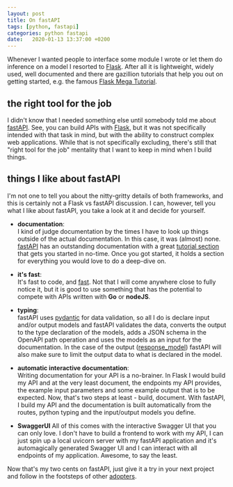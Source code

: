 ```yaml
---
layout: post
title: On fastAPI
tags: [python, fastapi]
categories: python fastapi
date:   2020-01-13 13:37:00 +0200
---
```

Whenever I wanted people to interface some module I wrote or let them do inference on a model I resorted to [Flask](https://github.com/pallets/flask). After all it is lightweight, widely used, well documented and there are gazillion tutorials that help you out on getting started, e.g. the famous [Flask Mega Tutorial](https://blog.miguelgrinberg.com/post/the-flask-mega-tutorial-part-i-hello-world). 

## the right tool for the job
I didn't know that I needed something else until somebody told me about [fastAPI](https://fastapi.tiangolo.com/). See, you can build APIs with [Flask](https://github.com/pallets/flask), but it was not specifically intended with that task in mind, but with the ability to construct complex web applications. While that is not specifically excluding, there's still that "right tool for the job" mentality that I want to keep in mind when I build things. 

## things I like about fastAPI
I'm not one to tell you about the nitty-gritty details of both frameworks, and this is certainly not a Flask vs fastAPI discussion. I can, however, tell you what I like about fastAPI, you take a look at it and decide for yourself.

- **documentation**:   
I kind of judge documentation by the times I have to look up things outside of the actual documentation. In this case, it was (almost) none. [fastAPI](https://fastapi.tiangolo.com/) has an outstanding documentation with a great [tutorial section](https://fastapi.tiangolo.com/tutorial/intro/) that gets you started in no-time. Once you got started, it holds a section for everything you would love to do a deep-dive on.

- **it's fast**:   
It's fast to code, and [fast](https://www.techempower.com/benchmarks/#section=test&runid=7464e520-0dc2-473d-bd34-dbdfd7e85911&hw=ph&test=query&l=zijzen-7). Not that I will come anywhere close to fully notice it, but it is good to use something that has the potential to compete with APIs written with **Go** or **nodeJS**.

- **typing**:   
fastAPI uses [pydantic](https://github.com/samuelcolvin/pydantic/) for data validation, so all I do is declare input and/or output models and fastAPI validates the data, converts the output to the type declaration of the models, adds a JSON schema in the OpenAPI path operation and uses the models as an input for the documentation. In the case of the output ([response_model](https://fastapi.tiangolo.com/tutorial/response-model/)) fastAPI will also make sure to limit the output data to what is declared in the model.

- **automatic interactive documentation**:  
Writing documentation for your API is a no-brainer. In Flask I would build my API and at the very least document, the endpoints my API provides, the example input parameters and some example output that is to be expected. Now, that's two steps at least - build, document.
With fastAPI, I build my API and the documentation is built automatically from the routes, python typing and the input/output models you define. 

- **SwaggerUI**
All of this comes with the interactive Swagger UI that you can only love. I don't have to build a frontend to work with my API, I can just spin up a local uvicorn server with my fastAPI application and it's automagically generated Swagger UI and I can interact with all endpoints of my application. Awesome, to say the least.

Now that's my two cents on fastAPI, just give it a try in your next project and follow in the footsteps of other [adopters](https://fastapi.tiangolo.com/#opinions).


